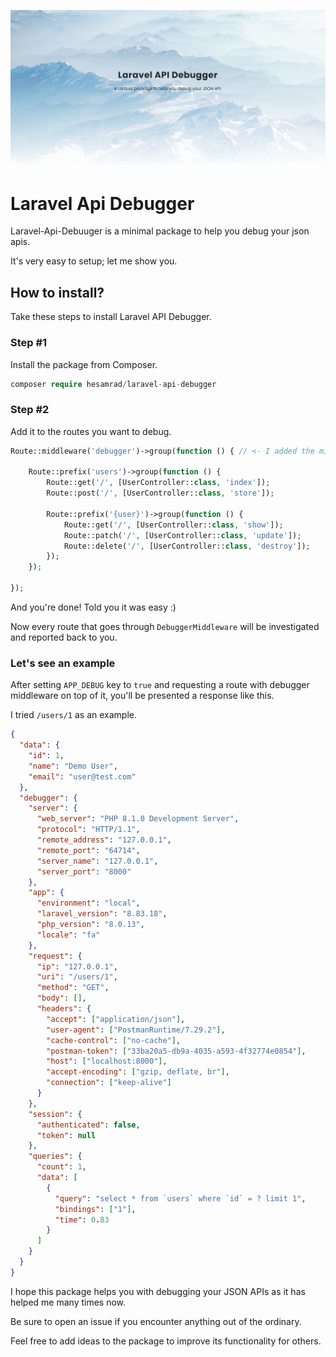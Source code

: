 ![Api Debugger Cover](https://raw.githubusercontent.com/hesamzakerirad/laravel-api-debugger/master/media/Cover.PNG "Api Debugger Cover")

# Laravel Api Debugger

Laravel-Api-Debuuger is a minimal package to help you debug your json apis.

It's very easy to setup; let me show you.

## How to install?

Take these steps to install Laravel API Debugger.

### Step #1

Install the package from Composer.

```php
composer require hesamrad/laravel-api-debugger
```

### Step #2

Add it to the routes you want to debug.

```php
Route::middleware('debugger')->group(function () { // <- I added the middleware to a group of routes

    Route::prefix('users')->group(function () {
        Route::get('/', [UserController::class, 'index']);
        Route::post('/', [UserController::class, 'store']);

        Route::prefix('{user}')->group(function () {
            Route::get('/', [UserController::class, 'show']);
            Route::patch('/', [UserController::class, 'update']);
            Route::delete('/', [UserController::class, 'destroy']);
        });
    });

});
```

And you're done! Told you it was easy :)

Now every route that goes through `DebuggerMiddleware` will be investigated and reported back to you.

### Let's see an example

After setting `APP_DEBUG` key to `true` and requesting a route with debugger middleware on top of it, you'll be presented a response like this.

I tried `/users/1` as an example.

```json
{
  "data": {
    "id": 1,
    "name": "Demo User",
    "email": "user@test.com"
  },
  "debugger": {
    "server": {
      "web_server": "PHP 8.1.0 Development Server",
      "protocol": "HTTP/1.1",
      "remote_address": "127.0.0.1",
      "remote_port": "64714",
      "server_name": "127.0.0.1",
      "server_port": "8000"
    },
    "app": {
      "environment": "local",
      "laravel_version": "8.83.18",
      "php_version": "8.0.13",
      "locale": "fa"
    },
    "request": {
      "ip": "127.0.0.1",
      "uri": "/users/1",
      "method": "GET",
      "body": [],
      "headers": {
        "accept": ["application/json"],
        "user-agent": ["PostmanRuntime/7.29.2"],
        "cache-control": ["no-cache"],
        "postman-token": ["33ba20a5-db9a-4035-a593-4f32774e0854"],
        "host": ["localhost:8000"],
        "accept-encoding": ["gzip, deflate, br"],
        "connection": ["keep-alive"]
      }
    },
    "session": {
      "authenticated": false,
      "token": null
    },
    "queries": {
      "count": 1,
      "data": [
        {
          "query": "select * from `users` where `id` = ? limit 1",
          "bindings": ["1"],
          "time": 0.83
        }
      ]
    }
  }
}
```

I hope this package helps you with debugging your JSON APIs as it has helped me many times now.

Be sure to open an issue if you encounter anything out of the ordinary.

Feel free to add ideas to the package to improve its functionality for others.
